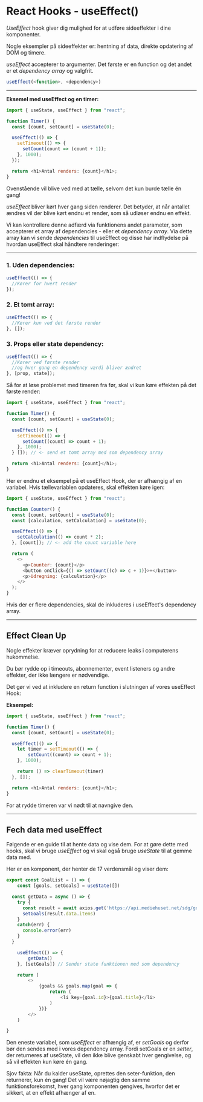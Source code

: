 # React Hooks - useEffect()

*UseEffect* hook giver dig mulighed for at udføre sideeffekter i dine komponenter.

Nogle eksempler på sideeffekter er: hentning af data, direkte opdatering af DOM og timere.

*useEffect* accepterer to argumenter. Det første er en function og det andet er et *dependency array* og valgfrit.

```js
useEffect(<function>, <dependency>)
```
___
**Eksemel med useEffect og en timer:**
```js
import { useState, useEffect } from "react";

function Timer() {
  const [count, setCount] = useState(0);

  useEffect(() => {
    setTimeout(() => {
      setCount(count => (count + 1));
    }, 1000);
  });

  return <h1>Antal renders: {count}</h1>;
}
```
Ovenstående vil blive ved med at tælle, selvom det kun burde tælle én gang!

*useEffect* bliver kørt hver gang siden renderer. Det betyder, at når antallet ændres vil der blive kørt endnu et render, som så udløser endnu en effekt. 

Vi kan kontrollere denne adfærd via funktionens andet parameter, som accepterer et array af dependencies - eller et *dependency array*. Via dette array kan vi sende  *dependencies* til useEffect og disse har indflydelse på hvordan useEffect skal håndtere renderinger:
___
### 1. Uden dependencies:
```js
useEffect(() => {
  //Kører for hvert render
});
```
### 2. Et tomt array:
```js
useEffect(() => {
  //Kører kun ved det første render
}, []);
```
### 3. Props eller state dependency:
```js
useEffect(() => {
  //Kører ved første render
  //og hver gang en dependency værdi bliver ændret
}, [prop, state]);
```
Så for at løse problemet med timeren fra før, skal vi kun køre effekten på det første render:
```js
import { useState, useEffect } from "react";

function Timer() {
  const [count, setCount] = useState(0);

  useEffect(() => {
    setTimeout(() => {
      setCount((count) => count + 1);
    }, 1000);
  } []); // <- send et tomt array med som dependency array

  return <h1>Antal renders: {count}</h1>;
}
```
Her er endnu et eksempel på et useEffect Hook, der er afhængig af en variabel. Hvis tællevariablen opdateres, skal effekten køre igen:
```js
import { useState, useEffect } from "react";

function Counter() {
  const [count, setCount] = useState(0);
  const [calculation, setCalculation] = useState(0);

  useEffect(() => {
    setCalculation(() => count * 2);
  }, [count]); // <- add the count variable here

  return (
    <>
      <p>Counter: {count}</p>
      <button onClick={() => setCount((c) => c + 1)}>+</button>
      <p>Udregning: {calculation}</p>
    </>
  );
}
```
Hvis der er flere dependencies, skal de inkluderes i useEffect's dependency array.
___
## Effect Clean Up
Nogle effekter kræver oprydning for at reducere leaks i computerens hukommelse.

Du bør rydde op i timeouts, abonnementer, event listeners og andre effekter, der ikke længere er nødvendige.

Det gør vi ved at inkludere en return function i slutningen af vores useEffect Hook:

**Eksempel:**
```js
import { useState, useEffect } from "react";

function Timer() {
  const [count, setCount] = useState(0);

  useEffect(() => {
    let timer = setTimeout(() => {
	    setCount((count) => count + 1);
  	}, 1000);

	return () => clearTimeout(timer)
  }, []);

  return <h1>Antal renders: {count}</h1>;
}
```
For at rydde timeren var vi nødt til at navngive den.
___
## Fech data med useEffect
Følgende er en guide til at hente data og vise dem. For at gøre dette med hooks, skal vi bruge *useEffect* og vi skal også bruge *useState* til at gemme data med.

Her er en komponent, der henter de 17 verdensmål og viser dem:
```js
export const GoalList = () => {
	const [goals, setGoals] = useState([])

  const getData = async () => {
    try {
      const result = await axios.get('https://api.mediehuset.net/sdg/goals')
      setGoals(result.data.items)
    }
    catch(err) {
      console.error(err)
    }
  }

	useEffect(() => {
		getData()	
	}, [setGoals]) // Sender state funktionen med som dependency 

	return (
		<>
			{goals && goals.map(goal => {
				return (
					<li key={goal.id}>{goal.title}</li>
				)
			})}
		</>
	)

}
```
Den eneste variabel, som *useEffect* er afhængig af, er *setGoals* og derfor bør den sendes med i vores dependency array. Fordi setGoals er en *setter*, der returneres af useState, vil den ikke blive genskabt hver gengivelse, og så vil effekten kun køre én gang.

Sjov fakta: Når du kalder useState, oprettes den seter-funktion, den returnerer, kun én gang! Det vil være nøjagtig den samme funktionsforekomst, hver gang komponenten gengives, hvorfor det er sikkert, at en effekt afhænger af en.